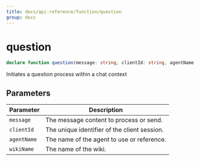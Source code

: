 ```yaml
---
title: docs/api-reference/function/question
group: docs
---
```


# question

```ts
declare function question(message: string, clientId: string, agentName: AgentName, wikiName: WikiName): Promise<string>;
```

Initiates a question process within a chat context

## Parameters

| Parameter | Description |
|-----------|-------------|
| `message` | The message content to process or send. |
| `clientId` | The unique identifier of the client session. |
| `agentName` | The name of the agent to use or reference. |
| `wikiName` | The name of the wiki. |
